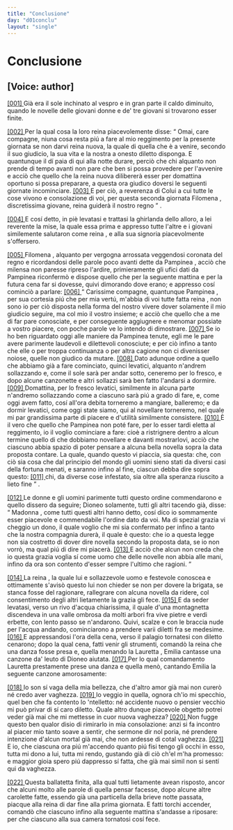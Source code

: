 ```yaml
---
title: "Conclusione"
day: "d01conclu"
layout: "single"
---
```

<div id="d01conclu" type="conclusion" who="author">
 <h1>
  Conclusione
 </h1>
 <p>
  <h2>
   [Voice: author]
  </h2>
 </p>
 <p>
  <a href="{{ site.baseurl }}enDecameron/d01conclu#p01970001" id="p01970001">
   [001]
  </a>
  Gi&agrave; era il sole inchinato al vespro e in gran parte il caldo diminuito, quando le novelle delle giovani donne e de' tre giovani si trovarono esser finite.
 </p>
 <p>
  <a href="{{ site.baseurl }}enDecameron/d01conclu#p01970002" id="p01970002">
   [002]
  </a>
  Per la qual cosa la loro
  <name persref="pampinea" type="person">
   reina
  </name>
  piacevolemente disse:
  <q direct="unspecified" who="pampinea">
   Omai, care compagne, niuna cosa resta pi&uacute; a fare al mio reggimento per la presente giornata se non darvi reina nuova, la quale di quella che &egrave; a venire, secondo il suo giudicio, la sua vita e la nostra a onesto diletto disponga. E quantunque il d&iacute; paia di qui alla notte durare, perci&ograve; che chi alquanto non prende di tempo avanti non pare che ben si possa provedere per l'avvenire e acci&ograve; che quello che la reina nuova diliberer&agrave; esser per domattina oportuno si possa preparare, a questa ora giudico doversi le seguenti giornate incominciare.
   <a href="{{ site.baseurl }}enDecameron/d01conclu#p01970003" id="p01970003">
    [003]
   </a>
   E per ci&ograve;, a reverenza di Colui a cui tutte le cose vivono e consolazione di voi, per questa seconda giornata
   <name persref="filomena" type="person">
    Filomena
   </name>
   , discretissima giovane, reina guider&agrave; il nostro regno
  </q>
  .
 </p>
 <p>
  <a href="{{ site.baseurl }}enDecameron/d01conclu#p01970004" id="p01970004">
   [004]
  </a>
  E cos&iacute; detto, in pi&egrave; levatasi e trattasi la ghirlanda dello alloro, a lei reverente la mise, la quale essa prima e appresso tutte l'altre e i giovani similemente salutaron come
  <name persref="filomena" type="person">
   reina
  </name>
  , e alla sua signoria piacevolmente s'offersero.
 </p>
 <p>
  <a href="{{ site.baseurl }}enDecameron/d01conclu#p01970005" id="p01970005">
   [005]
  </a>
  <name persref="filomena" type="person">
   Filomena
  </name>
  , alquanto per vergogna arrossata veggendosi coronata del regno e ricordandosi delle parole poco avanti dette da
  <name persref="pampinea" type="person">
   Pampinea
  </name>
  , acci&ograve; che milensa non paresse ripreso l'ardire, primieramente gli ufici dati da
  <name persref="pampinea" type="person">
   Pampinea
  </name>
  riconferm&ograve; e dispose quello che per la seguente mattina e per la futura cena far si dovesse, quivi dimorando dove erano; e appresso cos&iacute; cominci&ograve; a parlare:
  <a href="{{ site.baseurl }}enDecameron/d01conclu#p01970006" id="p01970006">
   [006]
  </a>
  <q direct="unspecified" who="filomena">
   Carissime compagne, quantunque
   <name persref="pampinea" type="person">
    Pampinea
   </name>
   , per sua cortesia pi&uacute; che per mia vert&uacute;, m'abbia di voi tutte fatta
   <name persref="filomena" type="person">
    reina
   </name>
   , non sono io per ci&ograve; disposta nella forma del nostro vivere dover solamente il mio giudicio seguire, ma col mio il vostro insieme; e acci&ograve; che quello che a me di far pare conosciate, e per conseguente aggiugnere e menomar possiate a vostro piacere, con poche parole ve lo intendo di dimostrare.
   <a href="{{ site.baseurl }}enDecameron/d01conclu#p01970007" id="p01970007">
    [007]
   </a>
   Se io ho ben riguardato oggi alle maniere da
   <name persref="pampinea" type="person">
    Pampinea
   </name>
   tenute, egli me le pare avere parimente laudevoli e dilettevoli conosciute; e per ci&ograve; infino a tanto che elle o per troppa continuanza o per altra cagione non ci divenisser noiose, quelle non giudico da mutare.
   <a href="{{ site.baseurl }}enDecameron/d01conclu#p01970008" id="p01970008">
    [008]
   </a>
   Dato adunque ordine a quello che abbiamo gi&agrave; a fare cominciato, quinci levatici, alquanto n'andrem sollazzando e, come il sole sar&agrave; per andar sotto, ceneremo per lo fresco, e dopo alcune canzonette e altri sollazzi sar&agrave; ben fatto l'andarsi a dormire.
   <a href="{{ site.baseurl }}enDecameron/d01conclu#p01970009" id="p01970009">
    [009]
   </a>
   Domattina, per lo fresco levatici, similmente in alcuna parte n'andremo sollazzando come a ciascuno sar&agrave; pi&uacute; a grado di fare, e, come oggi avem fatto, cos&iacute; all'ora debita torneremo a mangiare, balleremo; e da dormir levatici, come oggi state siamo, qui al novellare torneremo, nel quale mi par grandissima parte di piacere e d'utilit&agrave; similmente consistere.
   <a href="{{ site.baseurl }}enDecameron/d01conclu#p01970010" id="p01970010">
    [010]
   </a>
   &Egrave; il vero che quello che
   <name persref="pampinea" type="person">
    Pampinea
   </name>
   non pot&eacute; fare, per lo esser tardi eletta al reggimento, io il voglio cominciare a fare: cio&egrave; a ristrignere dentro a alcun termine quello di che dobbiamo novellare e davanti mostrarlovi, acci&ograve; che ciascuno abbia spazio di poter pensare a alcuna bella novella sopra la data proposta contare. La quale, quando questo vi piaccia, sia questa: che, con ci&ograve; sia cosa che dal principio del mondo gli uomini sieno stati da diversi casi della fortuna menati, e saranno infino al fine, ciascun debba dire sopra questo:
   <a href="{{ site.baseurl }}enDecameron/d01conclu#p01970011" id="p01970011">
    [011]
   </a>
   <seg type="topic">
    chi, da diverse cose infestato, sia oltre alla speranza riuscito a lieto fine
   </seg>
  </q>
  .
 </p>
 <p>
  <a href="{{ site.baseurl }}enDecameron/d01conclu#p01970012" id="p01970012">
   [012]
  </a>
  Le donne e gli uomini parimente tutti questo ordine commendarono e quello dissero da seguire;
  <name persref="dioneo" type="person">
   Dioneo
  </name>
  solamente, tutti gli altri tacendo gi&agrave;, disse:
  <q direct="unspecified" who="dioneo">
   <name persref="filomena" type="person">
    Madonna
   </name>
   , come tutti questi altri hanno detto, cos&iacute; dico io sommamente esser piacevole e commendabile l'ordine dato da voi. Ma di spezial grazia vi cheggio un dono, il quale voglio che mi sia confermato per infino a tanto che la nostra compagnia durer&agrave;, il quale &egrave; questo: che io a questa legge non sia costretto di dover dire novella secondo la proposta data, se io non vorr&ograve;, ma qual pi&uacute; di dire mi piacer&agrave;.
   <a href="{{ site.baseurl }}enDecameron/d01conclu#p01970013" id="p01970013">
    [013]
   </a>
   E acci&ograve; che alcun non creda che io questa grazia voglia s&iacute; come uomo che delle novelle non abbia alle mani, infino da ora son contento d'esser sempre l'ultimo che ragioni.
  </q>
 </p>
 <p>
  <a href="{{ site.baseurl }}enDecameron/d01conclu#p01970014" id="p01970014">
   [014]
  </a>
  La
  <name persref="filomena" type="person">
   reina
  </name>
  , la quale lui e sollazzevole uomo e festevole conoscea e ottimamente s'avis&ograve; questo lui non chieder se non per dovere la brigata, se stanca fosse del ragionare, rallegrare con alcuna novella da ridere, col consentimento degli altri lietamente la grazia gli fece.
  <a href="{{ site.baseurl }}enDecameron/d01conclu#p01970015" id="p01970015">
   [015]
  </a>
  E da seder levatasi, verso un
  <name placeref="rivo-c01" type="place">
   rivo
  </name>
  d'acqua chiarissima, il quale d'una
  <name placeref="montagnetta-c01" type="place">
   montagnetta
  </name>
  discendeva in una
  <name placeref="valle-c01" type="place">
   valle ombrosa
  </name>
  da molti arbori fra vive pietre e verdi erbette, con lento passo se n'andarono. Quivi, scalze e con le braccia nude per l'acqua andando, cominciarono a prendere varii diletti fra se medesime.
  <a href="{{ site.baseurl }}enDecameron/d01conclu#p01970016" id="p01970016">
   [016]
  </a>
  E appressandosi l'ora della cena, verso il
  <name placeref="palagiobrigata-01" type="place">
   palagio
  </name>
  tornatesi con diletto cenarono; dopo la qual cena, fatti venir gli strumenti, comand&ograve; la reina che una danza fosse presa e, quella menando la
  <name persref="lauretta" type="person">
   Lauretta
  </name>
  ,
  <name persref="emilia" type="person">
   Emilia
  </name>
  cantasse una canzone da' leuto di
  <name persref="dioneo" type="person">
   Dioneo
  </name>
  aiutata.
  <a href="{{ site.baseurl }}enDecameron/d01conclu#p01970017" id="p01970017">
   [017]
  </a>
  Per lo qual comandamento
  <name persref="lauretta" type="person">
   Lauretta
  </name>
  prestamente prese una danza e quella men&ograve;, cantando
  <name persref="emilia" type="person">
   Emilia
  </name>
  la seguente canzone amorosamente:
 </p>
 <div3 type="song" who="emilia">
  <lg>
   <a href="{{ site.baseurl }}enDecameron/d01conclu#p01970018" id="p01970018">
    [018]
   </a>
   <l>
    Io son s&iacute; vaga della mia bellezza,
   </l>
   <l>
    che d'altro amor gi&agrave; mai
   </l>
   <l>
    non curer&ograve; n&eacute; credo aver vaghezza.
   </l>
  </lg>
  <lg>
   <a href="{{ site.baseurl }}enDecameron/d01conclu#p01970019" id="p01970019">
    [019]
   </a>
   <l>
    Io veggio in quella, ognora ch'io mi specchio,
   </l>
   <l>
    quel ben che fa contento lo 'ntelletto:
   </l>
   <l>
    n&eacute; accidente nuovo o pensier vecchio
   </l>
   <l>
    mi pu&ograve; privar di s&iacute; caro diletto.
   </l>
   <l>
    Quale altro dunque piacevole obgetto
   </l>
   <l>
    potrei veder gi&agrave; mai
   </l>
   <l>
    che mi mettesse in cuor nuova vaghezza?
   </l>
  </lg>
  <lg>
   <a href="{{ site.baseurl }}enDecameron/d01conclu#p01970020" id="p01970020">
    [020]
   </a>
   <l>
    Non fugge questo ben qualor disio
   </l>
   <l>
    di rimirarlo in mia consolazione:
   </l>
   <l>
    anzi si fa incontro al piacer mio
   </l>
   <l>
    tanto soave a sentir, che sermone
   </l>
   <l>
    dir nol poria, n&eacute; prendere intenzione
   </l>
   <l>
    d'alcun mortal gi&agrave; mai,
   </l>
   <l>
    che non ardesse di cotal vaghezza.
   </l>
  </lg>
  <lg>
   <a href="{{ site.baseurl }}enDecameron/d01conclu#p01970021" id="p01970021">
    [021]
   </a>
   <l>
    E io, che ciascuna ora pi&uacute; m'accendo
   </l>
   <l>
    quanto pi&uacute; fisi tengo gli occhi in esso,
   </l>
   <l>
    tutta mi dono a lui, tutta mi rendo,
   </l>
   <l>
    gustando gi&agrave; di ci&ograve; ch'el m'ha promesso:
   </l>
   <l>
    e maggior gioia spero pi&uacute; dappresso
   </l>
   <l>
    s&iacute; fatta, che gi&agrave; mai
   </l>
   <l>
    simil non si sent&iacute; qui da vaghezza.
   </l>
  </lg>
 </div3>
 <p>
  <a href="{{ site.baseurl }}enDecameron/d01conclu#p01970022" id="p01970022">
   [022]
  </a>
  Questa ballatetta finita, alla qual tutti lietamente avean risposto, ancor che alcuni molto alle parole di quella pensar facesse, dopo alcune altre carolette fatte, essendo gi&agrave; una particella della brieve notte passata, piacque alla
  <name persref="filomena" type="person">
   reina
  </name>
  di dar fine alla prima giornata. E fatti torchi accender, comand&ograve; che ciascuno infino alla seguente mattina s'andasse a riposare: per che ciascuno alla sua camera tornatosi cos&iacute; fece.
 </p>
</div>